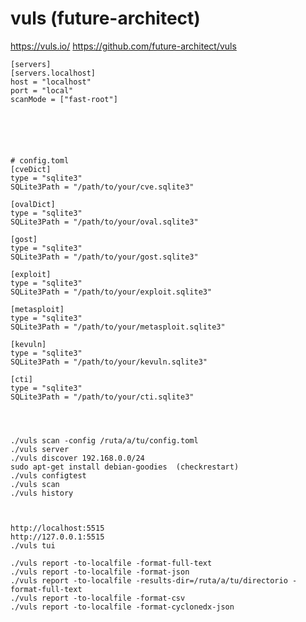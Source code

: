 # vuls (future-architect)

https://vuls.io/
https://github.com/future-architect/vuls





    [servers]
    [servers.localhost]
    host = "localhost"
    port = "local"
    scanMode = ["fast-root"]






    # config.toml
    [cveDict]
    type = "sqlite3"
    SQLite3Path = "/path/to/your/cve.sqlite3"

    [ovalDict]
    type = "sqlite3"
    SQLite3Path = "/path/to/your/oval.sqlite3"

    [gost]
    type = "sqlite3"
    SQLite3Path = "/path/to/your/gost.sqlite3"

    [exploit]
    type = "sqlite3"
    SQLite3Path = "/path/to/your/exploit.sqlite3"

    [metasploit]
    type = "sqlite3"
    SQLite3Path = "/path/to/your/metasploit.sqlite3"

    [kevuln]
    type = "sqlite3"
    SQLite3Path = "/path/to/your/kevuln.sqlite3"

    [cti]
    type = "sqlite3"
    SQLite3Path = "/path/to/your/cti.sqlite3"




    ./vuls scan -config /ruta/a/tu/config.toml
    ./vuls server
    ./vuls discover 192.168.0.0/24
    sudo apt-get install debian-goodies  (checkrestart)
    ./vuls configtest
    ./vuls scan
    ./vuls history



    http://localhost:5515
    http://127.0.0.1:5515
    ./vuls tui

    ./vuls report -to-localfile -format-full-text
    ./vuls report -to-localfile -format-json
    ./vuls report -to-localfile -results-dir=/ruta/a/tu/directorio -format-full-text
    ./vuls report -to-localfile -format-csv
    ./vuls report -to-localfile -format-cyclonedx-json


